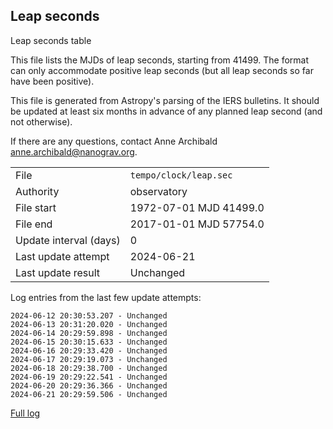 
## Leap seconds

Leap seconds table

This file lists the MJDs of leap seconds, starting from 41499.
The format can only accommodate positive leap seconds (but all
leap seconds so far have been positive).

This file is generated from Astropy's parsing of the IERS
bulletins. It should be updated at least six months in advance
of any planned leap second (and not otherwise).

If there are any questions, contact Anne Archibald
<anne.archibald@nanograv.org>.

|     |     |
|:--- |:--- |
| File | `tempo/clock/leap.sec` |
| Authority | observatory |
| File start | 1972-07-01 MJD 41499.0 |
| File end | 2017-01-01 MJD 57754.0 |
| Update interval (days) | 0 |
| Last update attempt | 2024-06-21 |
| Last update result | Unchanged |

Log entries from the last few update attempts:
```
2024-06-12 20:30:53.207 - Unchanged
2024-06-13 20:31:20.020 - Unchanged
2024-06-14 20:29:59.898 - Unchanged
2024-06-15 20:30:15.633 - Unchanged
2024-06-16 20:29:33.420 - Unchanged
2024-06-17 20:29:19.073 - Unchanged
2024-06-18 20:29:38.700 - Unchanged
2024-06-19 20:29:22.541 - Unchanged
2024-06-20 20:29:36.366 - Unchanged
2024-06-21 20:29:59.506 - Unchanged
```
[Full log](https://raw.githubusercontent.com/ipta/pulsar-clock-corrections/main/log/tempo/clock/leap.sec.log)
